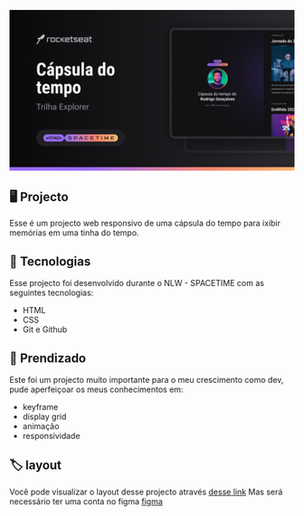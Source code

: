 

<p align="center">
    <img src=".github/preview.png" alt="demonstração do projeto" >
</p>

## 🖥️ Projecto
Esse é um projecto web responsivo de uma cápsula do tempo para ixibir memórias em uma tinha do tempo.

## 🚀 Tecnologias
Esse projecto foi desenvolvido durante o NLW - SPACETIME com as seguintes tecnologias:

- HTML
- CSS
- Git e Github

## 🧠 Prendizado
Este foi um projecto muito importante para o meu crescimento como dev, pude aperfeiçoar os meus conhecimentos em:

- keyframe
- display grid
- animação
- responsividade

## 🏷️ layout
Você pode visualizar o layout desse projecto através [desse link](https://www.figma.com/file/A4wLgG2Ow0fbKoZRbT1ueg/C%C3%A1psula-do-tempo-%E2%80%A2-Trilha-Explorer-(Community)?type=design&node-id=306%3A84&t=qykIIhP0O65trKdR-1)
Mas será necessário ter uma conta no figma [figma](https://www.figma.com)
